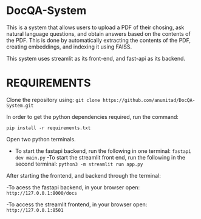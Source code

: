 # DocQA-System

This is a system that allows users to upload a PDF of their chosing, ask natural language questions, and obtain answers based on the contents of the PDF. This is done by automatically extracting the contents of the PDF, creating embeddings, and indexing it using FAISS. 

This system uses streamlit as its front-end, and fast-api as its backend. 

# REQUIREMENTS

Clone the repository using: 
```git clone https://github.com/anumitad/DocQA-System.git```

In order to get the python dependencies required, run the command:

```pip install -r requirements.txt```

Open two python terminals. 

- To start the fastapi backend, run the following in one terminal: 
```fastapi dev main.py```
-To start the streamlit front end, run the following in the second terminal: 
```python3 -m streamlit run app.py```

After starting the frontend, and backend through the terminal:

-To acess the fastapi backend, in your browser open:
```http://127.0.0.1:8000/docs```

-To access the streamlit frontend, in your browser open:
```http://127.0.0.1:8501```
